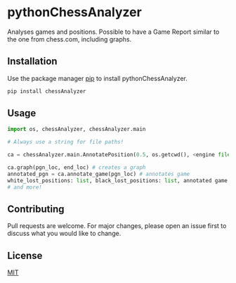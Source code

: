 # pythonChessAnalyzer 

Analyses games and positions. Possible to have a Game Report similar to the one from chess.com, including graphs.

## Installation

Use the package manager [pip](https://pip.pypa.io/en/stable/) to install pythonChessAnalyzer.

```bash
pip install chessAnalyzer
```

## Usage

```python
import os, chessAnalyzer, chessAnalyzer.main

# Always use a string for file paths!

ca = chessAnalyzer.main.AnnotatePosition(0.5, os.getcwd(), <engine file path(string)>)

ca.graph(pgn_loc, end_loc) # creates a graph
annotated_pgn = ca.annotate_game(pgn_loc) # annotates game
white_lost_positions: list, black_lost_positions: list, annotated game: list = ca.game_report(pgn_loc, annotate=True) # gets you a game report(saves graph elsewhere)
# and more!
```

## Contributing
Pull requests are welcome. For major changes, please open an issue first to discuss what you would like to change.

## License
[MIT](https://choosealicense.com/licenses/mit/)
